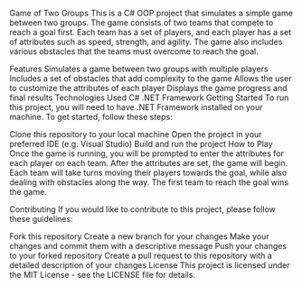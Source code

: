 Game of Two Groups
This is a C# OOP project that simulates a simple game between two groups. The game consists of two teams that compete to reach a goal first. Each team has a set of players, and each player has a set of attributes such as speed, strength, and agility. The game also includes various obstacles that the teams must overcome to reach the goal.

Features
Simulates a game between two groups with multiple players
Includes a set of obstacles that add complexity to the game
Allows the user to customize the attributes of each player
Displays the game progress and final results
Technologies Used
C#
.NET Framework
Getting Started
To run this project, you will need to have .NET Framework installed on your machine. To get started, follow these steps:

Clone this repository to your local machine
Open the project in your preferred IDE (e.g. Visual Studio)
Build and run the project
How to Play
Once the game is running, you will be prompted to enter the attributes for each player on each team. After the attributes are set, the game will begin. Each team will take turns moving their players towards the goal, while also dealing with obstacles along the way. The first team to reach the goal wins the game.

Contributing
If you would like to contribute to this project, please follow these guidelines:

Fork this repository
Create a new branch for your changes
Make your changes and commit them with a descriptive message
Push your changes to your forked repository
Create a pull request to this repository with a detailed description of your changes
License
This project is licensed under the MIT License - see the LICENSE file for details.

